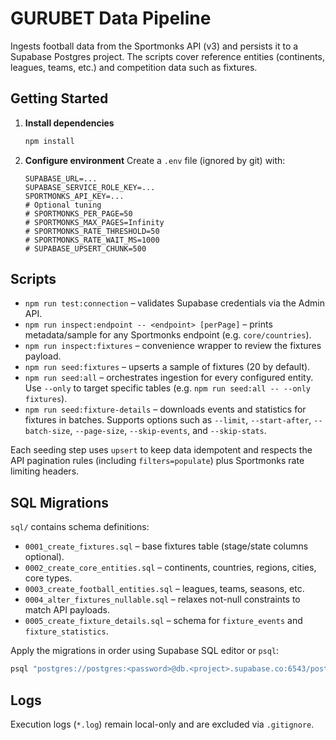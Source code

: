 # GURUBET Data Pipeline

Ingests football data from the Sportmonks API (v3) and persists it to a Supabase Postgres project. The scripts cover reference entities (continents, leagues, teams, etc.) and competition data such as fixtures.

## Getting Started

1. **Install dependencies**
   ```bash
   npm install
   ```
2. **Configure environment**
   Create a `.env` file (ignored by git) with:
   ```dotenv
   SUPABASE_URL=...
   SUPABASE_SERVICE_ROLE_KEY=...
   SPORTMONKS_API_KEY=...
   # Optional tuning
   # SPORTMONKS_PER_PAGE=50
   # SPORTMONKS_MAX_PAGES=Infinity
   # SPORTMONKS_RATE_THRESHOLD=50
   # SPORTMONKS_RATE_WAIT_MS=1000
   # SUPABASE_UPSERT_CHUNK=500
   ```

## Scripts

- `npm run test:connection` – validates Supabase credentials via the Admin API.
- `npm run inspect:endpoint -- <endpoint> [perPage]` – prints metadata/sample for any Sportmonks endpoint (e.g. `core/countries`).
- `npm run inspect:fixtures` – convenience wrapper to review the fixtures payload.
- `npm run seed:fixtures` – upserts a sample of fixtures (20 by default).
- `npm run seed:all` – orchestrates ingestion for every configured entity. Use `--only` to target specific tables (e.g. `npm run seed:all -- --only fixtures`).
- `npm run seed:fixture-details` – downloads events and statistics for fixtures in batches. Supports options such as `--limit`, `--start-after`, `--batch-size`, `--page-size`, `--skip-events`, and `--skip-stats`.

Each seeding step uses `upsert` to keep data idempotent and respects the API pagination rules (including `filters=populate`) plus Sportmonks rate limiting headers.

## SQL Migrations

`sql/` contains schema definitions:
- `0001_create_fixtures.sql` – base fixtures table (stage/state columns optional).
- `0002_create_core_entities.sql` – continents, countries, regions, cities, core types.
- `0003_create_football_entities.sql` – leagues, teams, seasons, etc.
- `0004_alter_fixtures_nullable.sql` – relaxes not-null constraints to match API payloads.
- `0005_create_fixture_details.sql` – schema for `fixture_events` and `fixture_statistics`.

Apply the migrations in order using Supabase SQL editor or `psql`:
```bash
psql "postgres://postgres:<password>@db.<project>.supabase.co:6543/postgres?sslmode=require" -f sql/0001_create_fixtures.sql
```

## Logs

Execution logs (`*.log`) remain local-only and are excluded via `.gitignore`.
